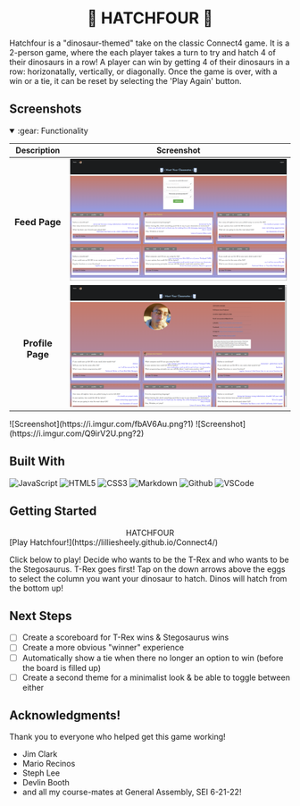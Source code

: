 # <div align="center">🦕 HATCHFOUR 🦖</div>
Hatchfour is a "dinosaur-themed" take on the classic Connect4 game. It is a 2-person game, where the each player takes a turn to try and hatch 4 of their dinosaurs in a row! A player can win by getting 4 of their dinosaurs in a row: horizonatally, vertically, or diagonally. Once the game is over, with a win or a tie, it can be reset by selecting the 'Play Again' button.

## Screenshots
<details open>
<summary> :gear: Functionality</summary>

| Description | Screenshot |
|------------ | ------------|
| <h3 align="center">Feed Page</h3> | <img src="https://github.com/amarpan/meet-your-classmates/blob/main/public/Screenshots/FeedPage.png?raw=true" width="700"/> |
| <h3 align="center">Profile Page</h3> | <img src="https://github.com/amarpan/meet-your-classmates/raw/main/public/Screenshots/ProfilePage.png" width="700"/> |
</details>
![Screenshot](https://i.imgur.com/fbAV6Au.png?1)
![Screenshot](https://i.imgur.com/Q9irV2U.png?2)

## Built With

![JavaScript](https://img.shields.io/badge/-JavaScript-333?style=flat&logo=javascript) 
![HTML5](https://img.shields.io/badge/-HTML5-333?style=flat&logo=html5)
![CSS3](https://img.shields.io/badge/-CSS-333?style=flat&logo=css3)
![Markdown](https://img.shields.io/badge/-Markdown-333?style=flat&logo=markdown)
![Github](https://img.shields.io/badge/-GitHub-333?style=flat&logo=github)
![VSCode](https://img.shields.io/badge/-VS_Code-333?style=flat&logo=visualstudio)


## Getting Started
<div align="center">HATCHFOUR</div>[Play Hatchfour!](https://lilliesheely.github.io/Connect4/)</div>

Click below to play! Decide who wants to be the T-Rex and who wants to be the Stegosaurus. T-Rex goes first! Tap on the down arrows above the eggs to select the column you want your dinosaur to hatch. Dinos will hatch from the bottom up!

## Next Steps
- [ ] Create a scoreboard for T-Rex wins & Stegosaurus wins
- [ ] Create a more obvious "winner" experience
- [ ] Automatically show a tie when there no longer an option to win (before the board is filled up)
- [ ] Create a second theme for a minimalist look & be able to toggle between either

## Acknowledgments! 
Thank you to everyone who helped get this game working! 
- Jim Clark
- Mario Recinos
- Steph Lee
- Devlin Booth
- and all my course-mates at General Assembly, SEI 6-21-22!